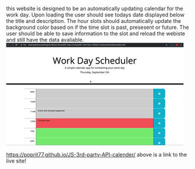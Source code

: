 this website is designed to be an automatically updating calendar for the work day. Upon loading the user should see todays date displayed below the title and description. The hour slots should automatically update the background color based on if the time slot is past, presesent or future. The user should be able to save information to the slot and reload the webiste and still have the data avaliable. 
![A user clicks through an interactive coding quiz, then enters initials to save the high score before resetting and starting over.](./Assets/05-third-party-apis-homework-demo.gif)

https://poprit77.github.io/JS-3rd-party-API-calender/
above is a link to the live site!